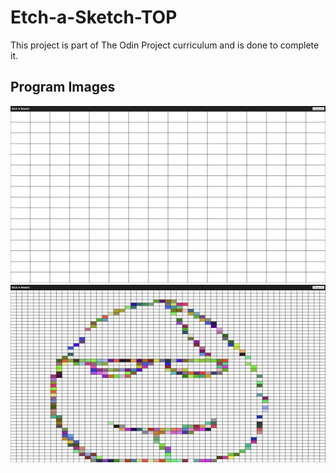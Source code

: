 # Etch-a-Sketch-TOP
This project is part of The Odin Project curriculum and is done to complete it.

## Program Images
![alt text](image.png)
![alt text](<Screenshot from 2025-04-15 07-45-38.png>)
